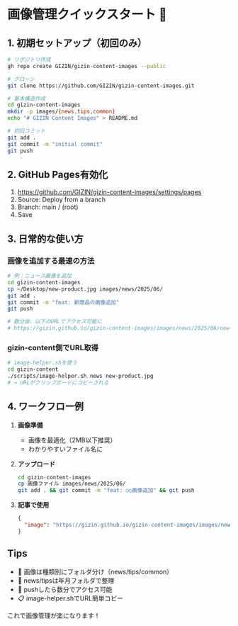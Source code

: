 # 画像管理クイックスタート 🚀

## 1. 初期セットアップ（初回のみ）

```bash
# リポジトリ作成
gh repo create GIZIN/gizin-content-images --public

# クローン
git clone https://github.com/GIZIN/gizin-content-images.git

# 基本構造作成
cd gizin-content-images
mkdir -p images/{news,tips,common}
echo "# GIZIN Content Images" > README.md

# 初回コミット
git add .
git commit -m "initial commit"
git push
```

## 2. GitHub Pages有効化
1. https://github.com/GIZIN/gizin-content-images/settings/pages
2. Source: Deploy from a branch
3. Branch: main / (root)
4. Save

## 3. 日常的な使い方

### 画像を追加する最速の方法

```bash
# 例：ニュース画像を追加
cd gizin-content-images
cp ~/Desktop/new-product.jpg images/news/2025/06/
git add .
git commit -m "feat: 新商品の画像追加"
git push

# 数分後、以下のURLでアクセス可能に
# https://gizin.github.io/gizin-content-images/images/news/2025/06/new-product.jpg
```

### gizin-content側でURL取得

```bash
# image-helper.shを使う
cd gizin-content
./scripts/image-helper.sh news new-product.jpg
# → URLがクリップボードにコピーされる
```

## 4. ワークフロー例

1. **画像準備**
   - 画像を最適化（2MB以下推奨）
   - わかりやすいファイル名に

2. **アップロード**
   ```bash
   cd gizin-content-images
   cp 画像ファイル images/news/2025/06/
   git add . && git commit -m "feat: ○○画像追加" && git push
   ```

3. **記事で使用**
   ```json
   {
     "image": "https://gizin.github.io/gizin-content-images/images/news/2025/06/画像ファイル名.jpg"
   }
   ```

## Tips

- 🎯 画像は種類別にフォルダ分け（news/tips/common）
- 📅 news/tipsは年月フォルダで整理
- 🔄 pushしたら数分でアクセス可能
- 📋 image-helper.shでURL簡単コピー

これで画像管理が楽になります！